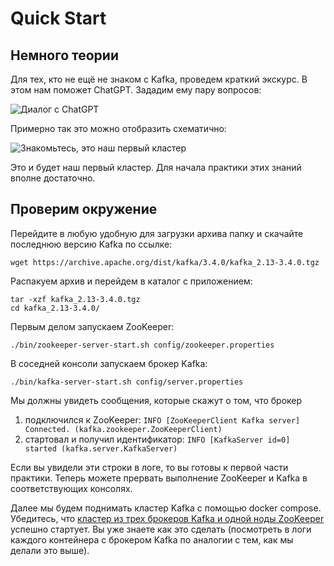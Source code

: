 # Quick Start

## Немного теории

Для тех, кто не ещё не знаком с Kafka, проведем краткий экскурс. В этом нам поможет ChatGPT. Зададим ему пару вопросов:

![Диалог с ChatGPT](https://user-images.githubusercontent.com/13710048/234185518-159e03fc-2cea-41ab-9596-eb53dd9b7da2.png "Диалог с ChatGPT")

Примерно так это можно отобразить схематично:

![Знакомьтесь, это наш первый кластер](https://user-images.githubusercontent.com/13710048/234182171-df6df6fc-2d63-414c-a878-5e681f230cc0.png "Знакомьтесь, это наш первый кластер")

Это и будет наш первый кластер. Для начала практики этих знаний вполне достаточно.

## Проверим окружение

Перейдите в любую удобную для загрузки архива папку и скачайте последнюю версию Kafka по ссылке:
```
wget https://archive.apache.org/dist/kafka/3.4.0/kafka_2.13-3.4.0.tgz
```

Распакуем архив и перейдем в каталог с приложением:
``` 
tar -xzf kafka_2.13-3.4.0.tgz
cd kafka_2.13-3.4.0/
```

Первым делом запускаем ZooKeeper:
``` 
./bin/zookeeper-server-start.sh config/zookeeper.properties
```
В соседней консоли запускаем брокер Kafka:
```
./bin/kafka-server-start.sh config/server.properties
```
Мы должны увидеть сообщения, которые скажут о том, что брокер 
1) подключился к ZooKeeper:
```INFO [ZooKeeperClient Kafka server] Connected. (kafka.zookeeper.ZooKeeperClient)```
2) стартовал и получил идентификатор:
```INFO [KafkaServer id=0] started (kafka.server.KafkaServer)```

Если вы увидели эти строки в логе, то вы готовы к первой части практики. Теперь можете прервать выполнение ZooKeeper и Kafka в соответствующих консолях.

Далее мы будем поднимать кластер Kafka с помощью docker compose. Убедитесь, что [кластер из трех брокеров Kafka и одной ноды ZooKeeper](https://github.com/Sublimee/kafka-livecoding/blob/main/simple-cluster/docker-compose.yml) успешно стартует. Вы уже знаете как это сделать (посмотреть в логи каждого контейнера с брокером Kafka по аналогии с тем, как мы делали это выше).
